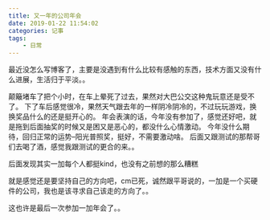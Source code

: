 ```yaml
---
title: 又一年的公司年会
date: 2019-01-22 11:54:02
categories: 记事
tags:
	- 日常
---
```


最近没怎么写博客了，主要是没遇到有什么比较有感触的东西，技术方面又没有什么进展，生活归于平淡。。

颠簸堵车了把个小时，在车上晕死了过去，果然对大巴公交这种鬼玩意还是受不了。
下了车后感觉很冷，果然天气跟去年的一样阴冷阴冷的，不过玩玩游戏，换换奖品什么的还是挺开心的。
年会表演的话，今年没有参加了，感觉还好吧，就是拖到后面抽奖的时候又是困又是恶心的，都没什么心情激动。
今年没什么期待，回归正常的运势–阳光普照奖，挺好，不需要激动啥。
后面又跟测试的那帮哥们去喝了酒，感觉我跟测试的更合的来。。

后面发现其实一加每个人都挺kind，也没有之前想的那么糟糕

就是感觉还是要坚持自己的方向吧，cm已死，诚然跟平哥说的，一加是一个买硬件的公司，我也是该寻求自己该走的方向了。。

这也许是最后一次参加一加年会了。。
